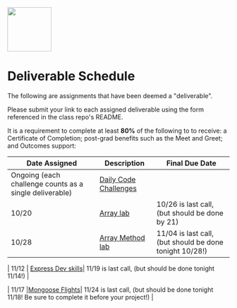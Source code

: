<img src="https://i.imgur.com/2y0Lyzy.png" height="100">

# Deliverable Schedule

The following are assignments that have been deemed a "deliverable".

Please submit your link to each assigned deliverable using the form referenced in the class repo's README.

It is a requirement to complete at least **80%** of the following to to receive: a Certificate of Completion; post-grad benefits such as the Meet and Greet; and Outcomes support:

|Date Assigned|Description| Final Due Date |
|---|---|---|
|Ongoing (each challenge counts as a single deliverable)|[Daily Code Challenges](https://git.generalassemb.ly/SEI-CC/daily-js-code-challenges)| |
| 10/20 |[Array lab](https://git.generalassemb.ly/SEI-CC/SEI-R-10-19/blob/master/work/w01/d2/04-js-arrays-lab.md)| 10/26 is last call, (but should be done by 21) |
| 10/28 |[Array Method lab](https://git.generalassemb.ly/SEI-CC/SEI-R-10-19/blob/master/work/w02/d3/04-array-methods-lab.md)| 11/04 is last call, (but should be done tonight 10/28!) |

| 11/12 | [Express Dev skills](https://git.generalassemb.ly/SEI-CC/SEI-R-10-19/blob/master/work/w4/d3/04-dev-skills-lab-part-2.md)| 11/19 is last call, (but should be done tonight 11/14!) |

| 11/17 |[Mongoose Flights](https://git.generalassemb.ly/SEI-CC/SEI-R-10-19/blob/master/work/w5/d2/mongoose-flights-lab-part-3.md)| 11/24 is last call, (but should be done tonight 11/18! Be sure to complete it before your project!) |

